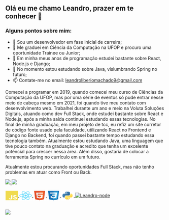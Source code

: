 ## Olá eu me chamo Leandro, prazer em te conhecer 👋

### Alguns pontos sobre mim:

- 💁 Sou um desenvolvedor em fase inicial de carreira; 
- 🔭 Me graduei em Ciência da Computação na UFOP e procuro uma oportunidade Trainee ou Junior;
- 🌟 Em minha meus anos de programação estudei bastante sobre React, Node.js e Django;
- 🌱 No momento estou estudando sobre Java, vislumbrando Spring no futuro;
- 📫 Contate-me no email: leandroliberiomachado9@gmail.com

Comecei a programar em 2019, quando comecei meu curso de Ciências da Computação da UFOP, mas por uma série de eventos só pude entrar nesse meio de cabeça mesmo em 2021, foi quando tive meu contato com desenvolvimento web. Trabalhei durante um ano e meio na Voluta Soluções Digitais, atuando como dev Full Stack, onde estudei bastante sobre React e Node.js, após a minha saída continuei estudando essas tecnologias. No final de minha graduação, em meu projeto de tcc, eu refiz um site corretor de código fonte usado pela faculdade, utilizando React no Frontend e Django no Backend, foi quando passei bastante tempo estudando essa tecnologia também. Atualmente estou estudando Java, uma linguagem que tive pouco contato na graduação e acredito que tenha um excelente potêncial para crescer nessa área. Além disso, gostaria de colocar a ferramenta Spring no currículo em um futuro. 

Atualmente estou procurando oportunidades Full Stack, mas não tenho problemas em atuar como Front ou Back.

<div>
  <a href="https://github.com/Jamajal">
  <img height="180em" src="https://github-readme-stats.vercel.app/api?username=Jamajal&show_icons=true&theme=tokyonight&include_all_commits=true&count_private=true"/>
  <img height="180em" src="https://github-readme-stats.vercel.app/api/top-langs/?username=Jamajal&layout=compact&langs_count=7&theme=tokyonight"/>
</div>
  
<div style="display: inline_block"><br>
  <img align="center" alt="Rafa-Js" height="30" width="40" src="https://raw.githubusercontent.com/devicons/devicon/master/icons/javascript/javascript-plain.svg">
  <img align="center" alt="Rafa-React" height="30" width="40" src="https://raw.githubusercontent.com/devicons/devicon/master/icons/react/react-original.svg">
  <img align="center" alt="Rafa-HTML" height="30" width="40" src="https://raw.githubusercontent.com/devicons/devicon/master/icons/html5/html5-original.svg">
  <img align="center" alt="Rafa-CSS" height="30" width="40" src="https://raw.githubusercontent.com/devicons/devicon/master/icons/css3/css3-original.svg">
  <img align="center" alt="Rafa-Python" height="30" width="40" src="https://raw.githubusercontent.com/devicons/devicon/master/icons/python/python-original.svg">
  <img align="center" alt="Leandro-node" height="30" width="40" src="https://cdn.jsdelivr.net/gh/devicons/devicon/icons/nodejs/nodejs-original.svg">
</div>
  
  ##
  
  <a href="https://instagram.com/jamal1leandro" target="_blank"><img src="https://img.shields.io/badge/-Instagram-%23E4405F?style=for-the-badge&logo=instagram&logoColor=white" target="_blank"></a>
  
  
